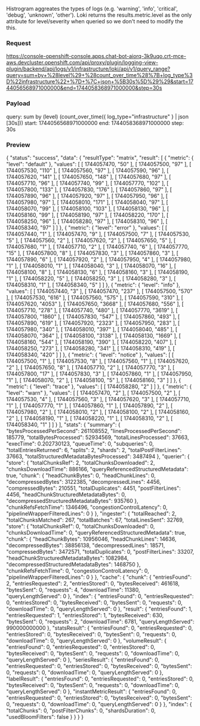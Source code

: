 Histrogram aggreates the types of logs (e.g. 'warning', 'info', 'critical', 'debug', 'unknown', 'other'). 
Loki returns the results.metric.level as the only attribute for level/severity when queried so we don't need to modify the this. 

### Request 
https://console-openshift-console.apps.chat-bot-aiorq-3k9uqo.crt-mce-aws.devcluster.openshift.com/api/proxy/plugin/logging-view-plugin/backend/api/logs/v1/infrastructure/loki/api/v1/query_range?query=sum+by+%28level%29+%28count_over_time%28%7B+log_type%3D%22infrastructure%22+%7D+%7C+json+%5B30s%5D%29%29&start=1744056568971000000&end=1744058368971000000&step=30s

### Payload
query: sum by (level) (count_over_time({ log_type="infrastructure" } | json [30s]))
start: 1744056568971000000
end: 1744058368971000000
step: 30s

### Preview 
{
    "status": "success",
    "data": {
        "resultType": "matrix",
        "result": [
            {
                "metric": {
                    "level": "default"
                },
                "values": [
                    [
                        1744057470,
                        "50"
                    ],
                    [
                        1744057500,
                        "97"
                    ],
                    [
                        1744057530,
                        "110"
                    ],
                    [
                        1744057560,
                        "97"
                    ],
                    [
                        1744057590,
                        "96"
                    ],
                    [
                        1744057620,
                        "141"
                    ],
                    [
                        1744057650,
                        "148"
                    ],
                    [
                        1744057680,
                        "97"
                    ],
                    [
                        1744057710,
                        "96"
                    ],
                    [
                        1744057740,
                        "99"
                    ],
                    [
                        1744057770,
                        "102"
                    ],
                    [
                        1744057800,
                        "133"
                    ],
                    [
                        1744057830,
                        "176"
                    ],
                    [
                        1744057860,
                        "97"
                    ],
                    [
                        1744057890,
                        "96"
                    ],
                    [
                        1744057920,
                        "97"
                    ],
                    [
                        1744057950,
                        "96"
                    ],
                    [
                        1744057980,
                        "97"
                    ],
                    [
                        1744058010,
                        "171"
                    ],
                    [
                        1744058040,
                        "97"
                    ],
                    [
                        1744058070,
                        "99"
                    ],
                    [
                        1744058100,
                        "103"
                    ],
                    [
                        1744058130,
                        "96"
                    ],
                    [
                        1744058160,
                        "99"
                    ],
                    [
                        1744058190,
                        "97"
                    ],
                    [
                        1744058220,
                        "170"
                    ],
                    [
                        1744058250,
                        "96"
                    ],
                    [
                        1744058280,
                        "97"
                    ],
                    [
                        1744058310,
                        "96"
                    ],
                    [
                        1744058340,
                        "97"
                    ]
                ]
            },
            {
                "metric": {
                    "level": "error"
                },
                "values": [
                    [
                        1744057440,
                        "1"
                    ],
                    [
                        1744057470,
                        "9"
                    ],
                    [
                        1744057500,
                        "7"
                    ],
                    [
                        1744057530,
                        "5"
                    ],
                    [
                        1744057560,
                        "2"
                    ],
                    [
                        1744057620,
                        "2"
                    ],
                    [
                        1744057650,
                        "5"
                    ],
                    [
                        1744057680,
                        "1"
                    ],
                    [
                        1744057710,
                        "2"
                    ],
                    [
                        1744057740,
                        "6"
                    ],
                    [
                        1744057770,
                        "15"
                    ],
                    [
                        1744057800,
                        "8"
                    ],
                    [
                        1744057830,
                        "3"
                    ],
                    [
                        1744057860,
                        "3"
                    ],
                    [
                        1744057890,
                        "6"
                    ],
                    [
                        1744057920,
                        "2"
                    ],
                    [
                        1744057950,
                        "4"
                    ],
                    [
                        1744057980,
                        "1"
                    ],
                    [
                        1744058010,
                        "1"
                    ],
                    [
                        1744058040,
                        "3"
                    ],
                    [
                        1744058070,
                        "16"
                    ],
                    [
                        1744058100,
                        "8"
                    ],
                    [
                        1744058130,
                        "6"
                    ],
                    [
                        1744058160,
                        "3"
                    ],
                    [
                        1744058190,
                        "1"
                    ],
                    [
                        1744058220,
                        "5"
                    ],
                    [
                        1744058250,
                        "3"
                    ],
                    [
                        1744058280,
                        "3"
                    ],
                    [
                        1744058310,
                        "1"
                    ],
                    [
                        1744058340,
                        "5"
                    ]
                ]
            },
            {
                "metric": {
                    "level": "info"
                },
                "values": [
                    [
                        1744057440,
                        "3"
                    ],
                    [
                        1744057470,
                        "237"
                    ],
                    [
                        1744057500,
                        "570"
                    ],
                    [
                        1744057530,
                        "616"
                    ],
                    [
                        1744057560,
                        "575"
                    ],
                    [
                        1744057590,
                        "310"
                    ],
                    [
                        1744057620,
                        "4053"
                    ],
                    [
                        1744057650,
                        "3668"
                    ],
                    [
                        1744057680,
                        "556"
                    ],
                    [
                        1744057710,
                        "278"
                    ],
                    [
                        1744057740,
                        "480"
                    ],
                    [
                        1744057770,
                        "3619"
                    ],
                    [
                        1744057800,
                        "1860"
                    ],
                    [
                        1744057830,
                        "547"
                    ],
                    [
                        1744057860,
                        "493"
                    ],
                    [
                        1744057890,
                        "619"
                    ],
                    [
                        1744057920,
                        "2323"
                    ],
                    [
                        1744057950,
                        "283"
                    ],
                    [
                        1744057980,
                        "340"
                    ],
                    [
                        1744058010,
                        "397"
                    ],
                    [
                        1744058040,
                        "485"
                    ],
                    [
                        1744058070,
                        "364"
                    ],
                    [
                        1744058100,
                        "3138"
                    ],
                    [
                        1744058130,
                        "1669"
                    ],
                    [
                        1744058160,
                        "544"
                    ],
                    [
                        1744058190,
                        "390"
                    ],
                    [
                        1744058220,
                        "407"
                    ],
                    [
                        1744058250,
                        "273"
                    ],
                    [
                        1744058280,
                        "341"
                    ],
                    [
                        1744058310,
                        "419"
                    ],
                    [
                        1744058340,
                        "420"
                    ]
                ]
            },
            {
                "metric": {
                    "level": "notice"
                },
                "values": [
                    [
                        1744057500,
                        "1"
                    ],
                    [
                        1744057530,
                        "8"
                    ],
                    [
                        1744057560,
                        "1"
                    ],
                    [
                        1744057620,
                        "2"
                    ],
                    [
                        1744057650,
                        "8"
                    ],
                    [
                        1744057710,
                        "2"
                    ],
                    [
                        1744057770,
                        "3"
                    ],
                    [
                        1744057800,
                        "17"
                    ],
                    [
                        1744057830,
                        "3"
                    ],
                    [
                        1744057860,
                        "1"
                    ],
                    [
                        1744057950,
                        "1"
                    ],
                    [
                        1744058070,
                        "2"
                    ],
                    [
                        1744058100,
                        "5"
                    ],
                    [
                        1744058160,
                        "3"
                    ]
                ]
            },
            {
                "metric": {
                    "level": "trace"
                },
                "values": [
                    [
                        1744058280,
                        "2"
                    ]
                ]
            },
            {
                "metric": {
                    "level": "warn"
                },
                "values": [
                    [
                        1744057470,
                        "2"
                    ],
                    [
                        1744057500,
                        "2"
                    ],
                    [
                        1744057530,
                        "4"
                    ],
                    [
                        1744057560,
                        "3"
                    ],
                    [
                        1744057620,
                        "3"
                    ],
                    [
                        1744057710,
                        "1"
                    ],
                    [
                        1744057770,
                        "1"
                    ],
                    [
                        1744057860,
                        "1"
                    ],
                    [
                        1744057890,
                        "2"
                    ],
                    [
                        1744057980,
                        "2"
                    ],
                    [
                        1744058010,
                        "2"
                    ],
                    [
                        1744058100,
                        "2"
                    ],
                    [
                        1744058160,
                        "2"
                    ],
                    [
                        1744058190,
                        "1"
                    ],
                    [
                        1744058220,
                        "1"
                    ],
                    [
                        1744058310,
                        "2"
                    ],
                    [
                        1744058340,
                        "1"
                    ]
                ]
            }
        ],
        "stats": {
            "summary": {
                "bytesProcessedPerSecond": 261108552,
                "linesProcessedPerSecond": 185779,
                "totalBytesProcessed": 52934569,
                "totalLinesProcessed": 37663,
                "execTime": 0.202730123,
                "queueTime": 0,
                "subqueries": 0,
                "totalEntriesReturned": 6,
                "splits": 2,
                "shards": 2,
                "totalPostFilterLines": 37663,
                "totalStructuredMetadataBytesProcessed": 3487494
            },
            "querier": {
                "store": {
                    "totalChunksRef": 2,
                    "totalChunksDownloaded": 2,
                    "chunksDownloadTime": 886166,
                    "queryReferencedStructuredMetadata": true,
                    "chunk": {
                        "headChunkBytes": 0,
                        "headChunkLines": 0,
                        "decompressedBytes": 3122385,
                        "decompressedLines": 4456,
                        "compressedBytes": 210551,
                        "totalDuplicates": 4451,
                        "postFilterLines": 4456,
                        "headChunkStructuredMetadataBytes": 0,
                        "decompressedStructuredMetadataBytes": 935760
                    },
                    "chunkRefsFetchTime": 1346496,
                    "congestionControlLatency": 0,
                    "pipelineWrapperFilteredLines": 0
                }
            },
            "ingester": {
                "totalReached": 2,
                "totalChunksMatched": 267,
                "totalBatches": 67,
                "totalLinesSent": 32769,
                "store": {
                    "totalChunksRef": 0,
                    "totalChunksDownloaded": 0,
                    "chunksDownloadTime": 0,
                    "queryReferencedStructuredMetadata": true,
                    "chunk": {
                        "headChunkBytes": 10956046,
                        "headChunkLines": 14636,
                        "decompressedBytes": 38856138,
                        "decompressedLines": 18571,
                        "compressedBytes": 3472571,
                        "totalDuplicates": 0,
                        "postFilterLines": 33207,
                        "headChunkStructuredMetadataBytes": 1082984,
                        "decompressedStructuredMetadataBytes": 1468750
                    },
                    "chunkRefsFetchTime": 0,
                    "congestionControlLatency": 0,
                    "pipelineWrapperFilteredLines": 0
                }
            },
            "cache": {
                "chunk": {
                    "entriesFound": 2,
                    "entriesRequested": 2,
                    "entriesStored": 0,
                    "bytesReceived": 461618,
                    "bytesSent": 0,
                    "requests": 4,
                    "downloadTime": 11380,
                    "queryLengthServed": 0
                },
                "index": {
                    "entriesFound": 0,
                    "entriesRequested": 0,
                    "entriesStored": 0,
                    "bytesReceived": 0,
                    "bytesSent": 0,
                    "requests": 0,
                    "downloadTime": 0,
                    "queryLengthServed": 0
                },
                "result": {
                    "entriesFound": 1,
                    "entriesRequested": 1,
                    "entriesStored": 1,
                    "bytesReceived": 630,
                    "bytesSent": 0,
                    "requests": 2,
                    "downloadTime": 6781,
                    "queryLengthServed": 990000000000
                },
                "statsResult": {
                    "entriesFound": 0,
                    "entriesRequested": 0,
                    "entriesStored": 0,
                    "bytesReceived": 0,
                    "bytesSent": 0,
                    "requests": 0,
                    "downloadTime": 0,
                    "queryLengthServed": 0
                },
                "volumeResult": {
                    "entriesFound": 0,
                    "entriesRequested": 0,
                    "entriesStored": 0,
                    "bytesReceived": 0,
                    "bytesSent": 0,
                    "requests": 0,
                    "downloadTime": 0,
                    "queryLengthServed": 0
                },
                "seriesResult": {
                    "entriesFound": 0,
                    "entriesRequested": 0,
                    "entriesStored": 0,
                    "bytesReceived": 0,
                    "bytesSent": 0,
                    "requests": 0,
                    "downloadTime": 0,
                    "queryLengthServed": 0
                },
                "labelResult": {
                    "entriesFound": 0,
                    "entriesRequested": 0,
                    "entriesStored": 0,
                    "bytesReceived": 0,
                    "bytesSent": 0,
                    "requests": 0,
                    "downloadTime": 0,
                    "queryLengthServed": 0
                },
                "instantMetricResult": {
                    "entriesFound": 0,
                    "entriesRequested": 0,
                    "entriesStored": 0,
                    "bytesReceived": 0,
                    "bytesSent": 0,
                    "requests": 0,
                    "downloadTime": 0,
                    "queryLengthServed": 0
                }
            },
            "index": {
                "totalChunks": 0,
                "postFilterChunks": 0,
                "shardsDuration": 0,
                "usedBloomFilters": false
            }
        }
    }
}


